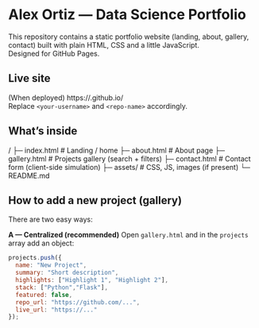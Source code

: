 # Alex Ortiz — Data Science Portfolio

This repository contains a static portfolio website (landing, about, gallery, contact) built with plain HTML, CSS and a little JavaScript.  
Designed for GitHub Pages.

## Live site
(When deployed) https://<your-username>.github.io/<repo-name>  
Replace `<your-username>` and `<repo-name>` accordingly.

## What’s inside
/
├─ index.html # Landing / home
├─ about.html # About page
├─ gallery.html # Projects gallery (search + filters)
├─ contact.html # Contact form (client-side simulation)
├─ assets/ # CSS, JS, images (if present)
└─ README.md


## How to add a new project (gallery)
There are two easy ways:

**A — Centralized (recommended)**
Open `gallery.html` and in the `projects` array add an object:
```js
projects.push({
  name: "New Project",
  summary: "Short description",
  highlights: ["Highlight 1", "Highlight 2"],
  stack: ["Python","Flask"],
  featured: false,
  repo_url: "https://github.com/...",
  live_url: "https://..."
});

